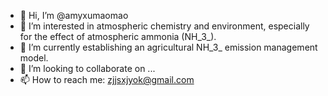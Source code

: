- 👋 Hi, I’m @amyxumaomao
- 👀 I’m interested in atmospheric chemistry and environment, especially for the effect of atmospheric ammonia (NH_3_).
- 🌱 I’m currently establishing an agricultural NH_3_ emission management model. 
- 💞️ I’m looking to collaborate on ...
- 📫 How to reach me: zjjsxjyok@gmail.com

<!---
amyxumaomao/amyxumaomao is a ✨ special ✨ repository because its `README.md` (this file) appears on your GitHub profile.
You can click the Preview link to take a look at your changes.
--->
